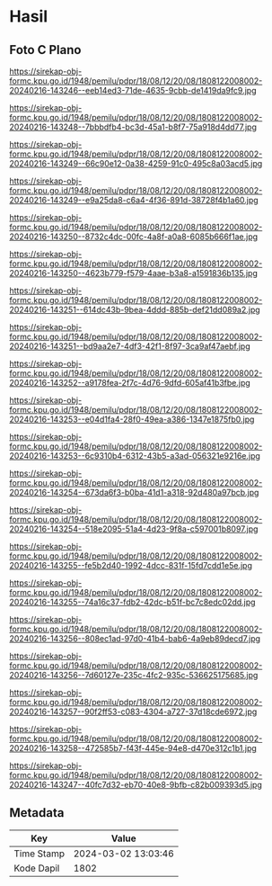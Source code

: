 # Hasil

## Foto C Plano

https://sirekap-obj-formc.kpu.go.id/1948/pemilu/pdpr/18/08/12/20/08/1808122008002-20240216-143246--eeb14ed3-71de-4635-9cbb-de1419da9fc9.jpg

https://sirekap-obj-formc.kpu.go.id/1948/pemilu/pdpr/18/08/12/20/08/1808122008002-20240216-143248--7bbbdfb4-bc3d-45a1-b8f7-75a918d4dd77.jpg

https://sirekap-obj-formc.kpu.go.id/1948/pemilu/pdpr/18/08/12/20/08/1808122008002-20240216-143249--66c90e12-0a38-4259-91c0-495c8a03acd5.jpg

https://sirekap-obj-formc.kpu.go.id/1948/pemilu/pdpr/18/08/12/20/08/1808122008002-20240216-143249--e9a25da8-c6a4-4f36-891d-38728f4b1a60.jpg

https://sirekap-obj-formc.kpu.go.id/1948/pemilu/pdpr/18/08/12/20/08/1808122008002-20240216-143250--8732c4dc-00fc-4a8f-a0a8-6085b666f1ae.jpg

https://sirekap-obj-formc.kpu.go.id/1948/pemilu/pdpr/18/08/12/20/08/1808122008002-20240216-143250--4623b779-f579-4aae-b3a8-a1591836b135.jpg

https://sirekap-obj-formc.kpu.go.id/1948/pemilu/pdpr/18/08/12/20/08/1808122008002-20240216-143251--614dc43b-9bea-4ddd-885b-def21dd089a2.jpg

https://sirekap-obj-formc.kpu.go.id/1948/pemilu/pdpr/18/08/12/20/08/1808122008002-20240216-143251--bd9aa2e7-4df3-42f1-8f97-3ca9af47aebf.jpg

https://sirekap-obj-formc.kpu.go.id/1948/pemilu/pdpr/18/08/12/20/08/1808122008002-20240216-143252--a9178fea-2f7c-4d76-9dfd-605af41b3fbe.jpg

https://sirekap-obj-formc.kpu.go.id/1948/pemilu/pdpr/18/08/12/20/08/1808122008002-20240216-143253--e04d1fa4-28f0-49ea-a386-1347e1875fb0.jpg

https://sirekap-obj-formc.kpu.go.id/1948/pemilu/pdpr/18/08/12/20/08/1808122008002-20240216-143253--6c9310b4-6312-43b5-a3ad-056321e9216e.jpg

https://sirekap-obj-formc.kpu.go.id/1948/pemilu/pdpr/18/08/12/20/08/1808122008002-20240216-143254--673da6f3-b0ba-41d1-a318-92d480a97bcb.jpg

https://sirekap-obj-formc.kpu.go.id/1948/pemilu/pdpr/18/08/12/20/08/1808122008002-20240216-143254--518e2095-51a4-4d23-9f8a-c597001b8097.jpg

https://sirekap-obj-formc.kpu.go.id/1948/pemilu/pdpr/18/08/12/20/08/1808122008002-20240216-143255--fe5b2d40-1992-4dcc-831f-15fd7cdd1e5e.jpg

https://sirekap-obj-formc.kpu.go.id/1948/pemilu/pdpr/18/08/12/20/08/1808122008002-20240216-143255--74a16c37-fdb2-42dc-b51f-bc7c8edc02dd.jpg

https://sirekap-obj-formc.kpu.go.id/1948/pemilu/pdpr/18/08/12/20/08/1808122008002-20240216-143256--808ec1ad-97d0-41b4-bab6-4a9eb89decd7.jpg

https://sirekap-obj-formc.kpu.go.id/1948/pemilu/pdpr/18/08/12/20/08/1808122008002-20240216-143256--7d60127e-235c-4fc2-935c-536625175685.jpg

https://sirekap-obj-formc.kpu.go.id/1948/pemilu/pdpr/18/08/12/20/08/1808122008002-20240216-143257--90f2ff53-c083-4304-a727-37d18cde6972.jpg

https://sirekap-obj-formc.kpu.go.id/1948/pemilu/pdpr/18/08/12/20/08/1808122008002-20240216-143258--472585b7-f43f-445e-94e8-d470e312c1b1.jpg

https://sirekap-obj-formc.kpu.go.id/1948/pemilu/pdpr/18/08/12/20/08/1808122008002-20240216-143247--40fc7d32-eb70-40e8-9bfb-c82b009393d5.jpg


## Metadata

| Key        | Value               |
| ---------- | ------------------- |
| Time Stamp | 2024-03-02 13:03:46 |
| Kode Dapil | 1802                |



